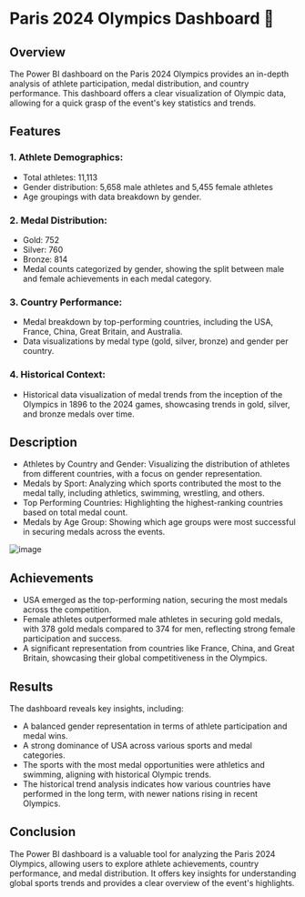 # Paris 2024 Olympics Dashboard 🏅

## Overview
The Power BI dashboard on the Paris 2024 Olympics provides an in-depth analysis of athlete participation, medal distribution, and country performance. This dashboard offers a clear visualization of Olympic data, allowing for a quick grasp of the event's key statistics and trends.

## Features
### 1. Athlete Demographics:
* Total athletes: 11,113
* Gender distribution: 5,658 male athletes and 5,455 female athletes
* Age groupings with data breakdown by gender.

### 2. Medal Distribution:
* Gold: 752
* Silver: 760
* Bronze: 814
* Medal counts categorized by gender, showing the split between male and female achievements in each medal category.

### 3. Country Performance:
* Medal breakdown by top-performing countries, including the USA, France, China, Great Britain, and Australia.
* Data visualizations by medal type (gold, silver, bronze) and gender per country.

### 4. Historical Context:
* Historical data visualization of medal trends from the inception of the Olympics in 1896 to the 2024 games, showcasing trends in gold, silver, and bronze medals over time.

## Description
* Athletes by Country and Gender: Visualizing the distribution of athletes from different countries, with a focus on gender representation.
* Medals by Sport: Analyzing which sports contributed the most to the medal tally, including athletics, swimming, wrestling, and others.
* Top Performing Countries: Highlighting the highest-ranking countries based on total medal count.
* Medals by Age Group: Showing which age groups were most successful in securing medals across the events.

![image](https://github.com/user-attachments/assets/79337a05-32c8-451c-a824-20c6c54af89e)

## Achievements
* USA emerged as the top-performing nation, securing the most medals across the competition.
* Female athletes outperformed male athletes in securing gold medals, with 378 gold medals compared to 374 for men, reflecting strong female participation and success.
* A significant representation from countries like France, China, and Great Britain, showcasing their global competitiveness in the Olympics.

## Results
The dashboard reveals key insights, including:
* A balanced gender representation in terms of athlete participation and medal wins.
* A strong dominance of USA across various sports and medal categories.
* The sports with the most medal opportunities were athletics and swimming, aligning with historical Olympic trends.
* The historical trend analysis indicates how various countries have performed in the long term, with newer nations rising in recent Olympics.

## Conclusion
The Power BI dashboard is a valuable tool for analyzing the Paris 2024 Olympics, allowing users to explore athlete achievements, country performance, and medal distribution. It offers key insights for understanding global sports trends and provides a clear overview of the event's highlights.




